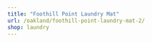 ```yaml
---
title: "Foothill Point Laundry Mat"
url: /oakland/foothill-point-laundry-mat-2/
shop: laundry
---
```

